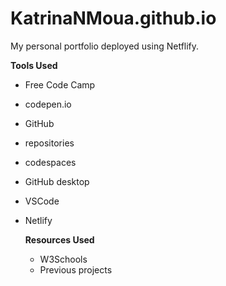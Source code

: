 # KatrinaNMoua.github.io
My personal portfolio deployed using Netflify.

**Tools Used**

* Free Code Camp
* codepen.io
* GitHub
* repositories
* codespaces
* GitHub desktop
* VSCode
* Netlify

  **Resources Used**
  * W3Schools
  * Previous projects
